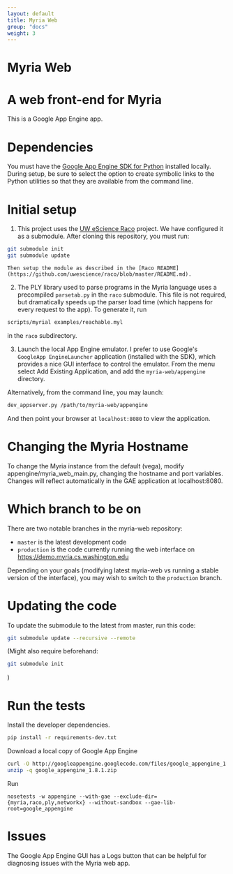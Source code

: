```yaml
---
layout: default
title: Myria Web
group: "docs"
weight: 3
---
```


# Myria Web

A web front-end for Myria
=========================

This is a Google App Engine app.

# Dependencies

You must have the [Google App Engine SDK for Python](https://developers.google.com/appengine/downloads#Google_App_Engine_SDK_for_Python) installed locally.  During setup, be sure to select the option to create symbolic links to the Python utilities so that they are available from the command line.

# Initial setup
1. This project uses the [UW eScience Raco](https://github.com/uwescience/raco) project. We have configured it as a submodule. After cloning this repository, you must run:

  ```sh
  git submodule init
  git submodule update
  ```
  
    Then setup the module as described in the [Raco README](https://github.com/uwescience/raco/blob/master/README.md).
  
2. The PLY library used to parse programs in the Myria language uses a precompiled `parsetab.py` in the `raco` submodule. This file is not required, but dramatically speeds up the parser load time (which happens for every request to the app). To generate it, run

  ```sh
  scripts/myrial examples/reachable.myl
  ```
  
  in the `raco` subdirectory.
  
3. Launch the local App Engine emulator. I prefer to use Google's `GoogleApp EngineLauncher` application (installed with the SDK), which provides a nice GUI interface to control the emulator. From the menu select Add Existing Application, and add the `myria-web/appengine` directory.

  Alternatively, from the command line, you may launch:
  
  ```sh
  dev_appserver.py /path/to/myria-web/appengine
  ```

  And then point your browser at `localhost:8080` to view the application.

# Changing the Myria Hostname

To change the Myria instance from the default (vega), modify appengine/myria_web_main.py, changing the hostname and port variables. Changes will reflect automatically in the GAE application at localhost:8080.

# Which branch to be on

There are two notable branches in the myria-web repository:

* `master` is the latest development code
* `production` is the code currently running the web interface on <https://demo.myria.cs.washington.edu>

Depending on your goals (modifying latest myria-web vs running a stable version of the interface), you may wish to switch to the `production` branch.


# Updating the code

To update the submodule to the latest from master, run this code:

```sh
git submodule update --recursive --remote
```

(Might also require beforehand:

```sh
git submodule init
```
)

# Run the tests



Install the developer dependencies.

```sh
pip install -r requirements-dev.txt
```

Download a local copy of Google App Engine

```sh
curl -O http://googleappengine.googlecode.com/files/google_appengine_1.8.1.zip
unzip -q google_appengine_1.8.1.zip
```

Run

```
nosetests -w appengine --with-gae --exclude-dir={myria,raco,ply,networkx} --without-sandbox --gae-lib-root=google_appengine
```

# Issues

The Google App Engine GUI has a Logs button that can be helpful for diagnosing issues with the Myria web app.
